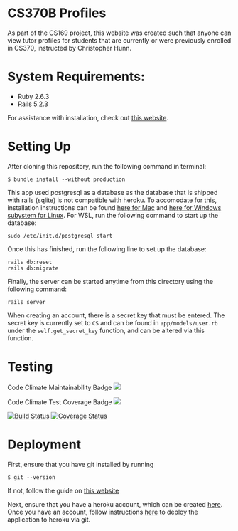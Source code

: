 # CS370B Profiles
As part of the CS169 project, this website was created such that anyone can view tutor profiles for students that are currently or were previously enrolled in CS370, instructed by Christopher Hunn.

# System Requirements:
  * Ruby 2.6.3
  * Rails 5.2.3
  
  For assistance with installation, check out [this website](https://gorails.com/setup/windows/10).
  
# Setting Up
 After cloning this repository, run the following command in terminal:
 ```
 $ bundle install --without production
 ```
This app used postgresql as a database as the database that is shipped with rails (sqlite) is not compatible with heroku.  To accomodate for this, installation instructions can be found [here for Mac](https://www.codementor.io/engineerapart/getting-started-with-postgresql-on-mac-osx-are8jcopb) and [here for Windows subystem for Linux](https://github.com/michaeltreat/Windows-Subsystem-For-Linux-Setup-Guide/blob/master/readmes/installs/PostgreSQL.md).  For WSL, run the following command to start up the database:
```
sudo /etc/init.d/postgresql start
``` 
 Once this has finished, run the following line to set up the database:
 ```
 rails db:reset
 rails db:migrate
 ```
 Finally, the server can be started anytime from this directory using the following command:
 ```
 rails server
 ```
 When creating an account, there is a secret key that must be entered.  The secret key is currently set to `CS` and can be found in `app/models/user.rb` under the `self.get_secret_key` function, and can be altered via this function.
  
# Testing
Code Climate Maintainability Badge
  <a href="https://codeclimate.com/github/codeclimate/codeclimate/maintainability"><img src="https://api.codeclimate.com/v1/badges/a99a88d28ad37a79dbf6/maintainability" /></a>
  
Code Climate Test Coverage Badge
  <a href="https://codeclimate.com/github/codeclimate/codeclimate/test_coverage"><img src="https://api.codeclimate.com/v1/badges/a99a88d28ad37a79dbf6/test_coverage" /></a>
  
  [![Build Status](https://travis-ci.org/umarmomen/profiles.svg?branch=master)](https://travis-ci.org/umarmomen/profiles) [![Coverage Status](https://coveralls.io/repos/github/umarmomen/profiles/badge.svg?branch=master)](https://coveralls.io/github/umarmomen/profiles?branch=master)
  
  
# Deployment
First, ensure that you have git installed by running 
```
$ git --version
```
If not, follow the guide on [this website](https://www.linode.com/docs/development/version-control/how-to-install-git-on-linux-mac-and-windows/)

Next, ensure that you have a heroku account, which can be created [here](https://signup.heroku.com/).  Once you have an account, follow instructions [here](https://devcenter.heroku.com/articles/git) to deploy the application to heroku via git.
 
  
  
